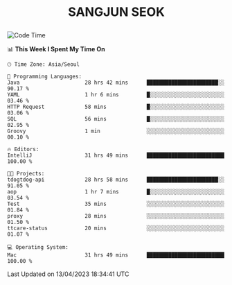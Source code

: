 <h1>
 <p align="center">
   SANGJUN SEOK
 </p>
</h1>

<!--START_SECTION:waka-->
![Code Time](http://img.shields.io/badge/Code%20Time-2%2C444%20hrs%2055%20mins-blue)

📊 **This Week I Spent My Time On** 

```text
🕑︎ Time Zone: Asia/Seoul

💬 Programming Languages: 
Java                     28 hrs 42 mins      ███████████████████████░░   90.17 % 
YAML                     1 hr 6 mins         █░░░░░░░░░░░░░░░░░░░░░░░░   03.46 % 
HTTP Request             58 mins             █░░░░░░░░░░░░░░░░░░░░░░░░   03.06 % 
SQL                      56 mins             █░░░░░░░░░░░░░░░░░░░░░░░░   02.95 % 
Groovy                   1 min               ░░░░░░░░░░░░░░░░░░░░░░░░░   00.10 % 

🔥 Editors: 
IntelliJ                 31 hrs 49 mins      █████████████████████████   100.00 % 

🐱‍💻 Projects: 
tdogtdog-api             28 hrs 58 mins      ███████████████████████░░   91.05 % 
aop                      1 hr 7 mins         █░░░░░░░░░░░░░░░░░░░░░░░░   03.54 % 
Test                     35 mins             ░░░░░░░░░░░░░░░░░░░░░░░░░   01.84 % 
proxy                    28 mins             ░░░░░░░░░░░░░░░░░░░░░░░░░   01.50 % 
ttcare-status            20 mins             ░░░░░░░░░░░░░░░░░░░░░░░░░   01.07 % 

💻 Operating System: 
Mac                      31 hrs 49 mins      █████████████████████████   100.00 % 
```


 Last Updated on 13/04/2023 18:34:41 UTC
<!--END_SECTION:waka-->
